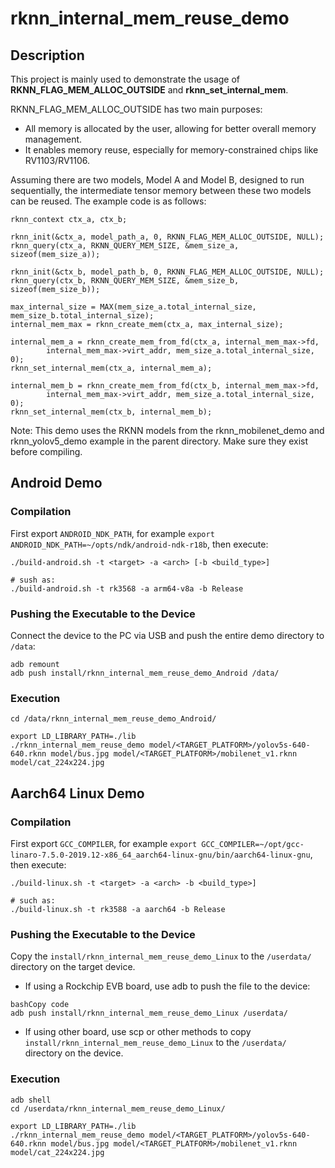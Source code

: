 # rknn_internal_mem_reuse_demo

## Description

This project is mainly used to demonstrate the usage of **RKNN_FLAG_MEM_ALLOC_OUTSIDE** and **rknn_set_internal_mem**.

RKNN_FLAG_MEM_ALLOC_OUTSIDE has two main purposes:

- All memory is allocated by the user, allowing for better overall memory management.
- It enables memory reuse, especially for memory-constrained chips like RV1103/RV1106.

Assuming there are two models, Model A and Model B, designed to run sequentially, the intermediate tensor memory between these two models can be reused. The example code is as follows:

```
rknn_context ctx_a, ctx_b;

rknn_init(&ctx_a, model_path_a, 0, RKNN_FLAG_MEM_ALLOC_OUTSIDE, NULL);
rknn_query(ctx_a, RKNN_QUERY_MEM_SIZE, &mem_size_a, sizeof(mem_size_a));

rknn_init(&ctx_b, model_path_b, 0, RKNN_FLAG_MEM_ALLOC_OUTSIDE, NULL);
rknn_query(ctx_b, RKNN_QUERY_MEM_SIZE, &mem_size_b, sizeof(mem_size_b));

max_internal_size = MAX(mem_size_a.total_internal_size, mem_size_b.total_internal_size);
internal_mem_max = rknn_create_mem(ctx_a, max_internal_size);

internal_mem_a = rknn_create_mem_from_fd(ctx_a, internal_mem_max->fd,
        internal_mem_max->virt_addr, mem_size_a.total_internal_size, 0);
rknn_set_internal_mem(ctx_a, internal_mem_a);

internal_mem_b = rknn_create_mem_from_fd(ctx_b, internal_mem_max->fd,
        internal_mem_max->virt_addr, mem_size_a.total_internal_size, 0);
rknn_set_internal_mem(ctx_b, internal_mem_b);
```

Note: This demo uses the RKNN models from the rknn_mobilenet_demo and rknn_yolov5_demo example	 in the parent directory. Make sure they exist before compiling.

## Android Demo

### Compilation

First export `ANDROID_NDK_PATH`, for example `export ANDROID_NDK_PATH=~/opts/ndk/android-ndk-r18b`, then execute:

```
./build-android.sh -t <target> -a <arch> [-b <build_type>]

# sush as: 
./build-android.sh -t rk3568 -a arm64-v8a -b Release
```

### Pushing the Executable to the Device

Connect the device to the PC via USB and push the entire demo directory to `/data`:

```
adb remount
adb push install/rknn_internal_mem_reuse_demo_Android /data/
```

### Execution

```
cd /data/rknn_internal_mem_reuse_demo_Android/

export LD_LIBRARY_PATH=./lib
./rknn_internal_mem_reuse_demo model/<TARGET_PLATFORM>/yolov5s-640-640.rknn model/bus.jpg model/<TARGET_PLATFORM>/mobilenet_v1.rknn model/cat_224x224.jpg
```

## Aarch64 Linux Demo

### Compilation

First export `GCC_COMPILER`, for example `export GCC_COMPILER=~/opt/gcc-linaro-7.5.0-2019.12-x86_64_aarch64-linux-gnu/bin/aarch64-linux-gnu`, then execute:

```
./build-linux.sh -t <target> -a <arch> -b <build_type>]

# such as: 
./build-linux.sh -t rk3588 -a aarch64 -b Release
```

### Pushing the Executable to the Device

Copy the `install/rknn_internal_mem_reuse_demo_Linux` to the `/userdata/` directory on the target device.

- If using a Rockchip EVB board, use adb to push the file to the device:

```
bashCopy code
adb push install/rknn_internal_mem_reuse_demo_Linux /userdata/
```

- If using other board, use scp or other methods to copy `install/rknn_internal_mem_reuse_demo_Linux` to the `/userdata/` directory on the device.

### Execution

```
adb shell
cd /userdata/rknn_internal_mem_reuse_demo_Linux/

export LD_LIBRARY_PATH=./lib
./rknn_internal_mem_reuse_demo model/<TARGET_PLATFORM>/yolov5s-640-640.rknn model/bus.jpg model/<TARGET_PLATFORM>/mobilenet_v1.rknn model/cat_224x224.jpg
```
